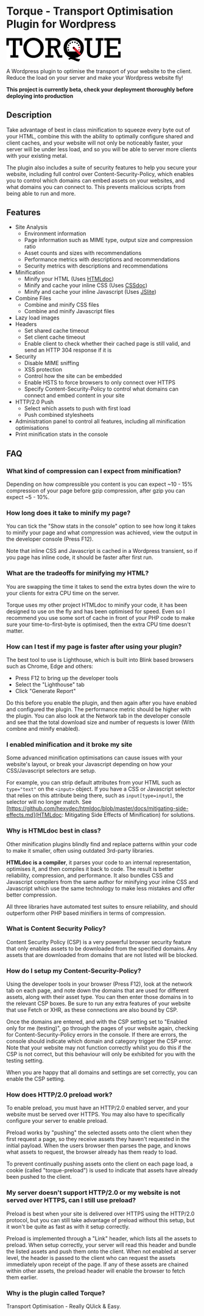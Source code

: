 # Torque - Transport Optimisation Plugin for Wordpress

<img src="graphics/torque.svg" alt="Torque" width="300" />

A Wordpress plugin to optimise the transport of your website to the client. Reduce the load on your server and make your Wordpress website fly!

**This project is currently beta, check your deployment thoroughly before deploying into production**

## Description

Take advantage of best in class minification to squeeze every byte out of your HTML, combine this with the ability to optimally configure shared and client caches, and your website will not only be noticeably faster, your server will be under less load, and so you will be able to server more clients with your existing metal.

The plugin also includes a suite of security features to help you secure your website, including full control over Content-Security-Policy, which enables you to control which domains can embed assets on your websites, and what domains you can connect to. This prevents malicious scripts from being able to run and more.

## Features

- Site Analysis
	- Environment information
	- Page information such as MIME type, output size and compression ratio
	- Asset counts and sizes with recommendations
	- Performance metrics with descriptions and recommendations
	- Security metrics with descriptions and recommendations
- Minification
	- Minify your HTML (Uses [HTMLdoc](https://github.com/hexydec/htmldoc))
	- Minify and cache your inline CSS (Uses [CSSdoc](https://github.com/hexydec/cssdoc))
	- Minify and cache your inline Javascript (Uses [JSlite](https://github.com/hexydec/jslite))
- Combine Files
	- Combine and minify CSS files
	- Combine and minify Javascript files
- Lazy load images
- Headers
	- Set shared cache timeout
	- Set client cache timeout
	- Enable client to check whether their cached page is still valid, and send an HTTP 304 response if it is
- Security
	- Disable MIME sniffing
	- XSS protection
	- Control how the site can be embedded
	- Enable HSTS to force browsers to only connect over HTTPS
	- Specify Content-Security-Policy to control what domains can connect and embed content in your site
- HTTP/2.0 Push
	- Select which assets to push with first load
	- Push combined stylesheets
- Administration panel to control all features, including all minification optimisations
- Print minification stats in the console

## FAQ

### What kind of compression can I expect from minification?

Depending on how compressible you content is you can expect ~10 - 15% compression of your page before gzip compression, after gzip you can expect ~5 - 10%.

### How long does it take to minify my page?

You can tick the "Show stats in the console" option to see how long it takes to minify your page and what compression was achieved, view the output in the developer console (Press F12).

Note that inline CSS and Javascript is cached in a Wordpress transient, so if you page has inline code, it should be faster after first run.

### What are the tradeoffs for minifying my HTML?

You are swapping the time it takes to send the extra bytes down the wire to your clients for extra CPU time on the server.

Torque uses my other project HTMLdoc to minify your code, it has been designed to use on the fly and has been optimised for speed. Even so I recommend you use some sort of cache in front of your PHP code to make sure your time-to-first-byte is optimised, then the extra CPU time doesn't matter.

### How can I test if my page is faster after using your plugin?

The best tool to use is Lighthouse, which is built into Blink based browsers such as Chrome, Edge and others:

- Press F12 to bring up the developer tools
- Select the "Lighthouse" tab
- Click "Generate Report"

Do this before you enable the plugin, and then again after you have enabled and configured the plugin. The performance metric should be higher with the plugin. You can also look at the Network tab in the developer console and see that the total download size and number of requests is lower (With combne and minify enabled).

### I enabled minification and it broke my site

Some advanced minification optimisations can cause issues with your website's layout, or break your Javascript depending on how your CSS/Javascript selectors are setup.

For example, you can strip default attributes from your HTML such as `type="text"` on the `<input>` object. If you have a CSS or Javascript selector that relies on this attribute being there, such as `input[type=input]`, the selector will no longer match. See [https://github.com/hexydec/htmldoc/blob/master/docs/mitigating-side-effects.md](HTMLdoc: Mitigating Side Effects of Minification) for solutions.

### Why is HTMLdoc best in class?

Other minification plugins blindly find and replace patterns within your code to make it smaller, often using outdated 3rd-party libraries.

**HTMLdoc is a compiler**, it parses your code to an internal representation, optimises it, and then compiles it back to code. The result is better reliability, compression, and performance. It also bundles CSS and Javascript compilers from the same author for minifying your inline CSS and Javascript which use the same technology to make less mistakes and offer better compression.

All three libraries have automated test suites to ensure reliability, and should outperform other PHP based minifiers in terms of compression.

### What is Content Security Policy?

Content Security Policy (CSP) is a very powerful browser security feature that only enables assets to be downloaded from the specified domains. Any assets that are downloaded from domains that are not listed will be blocked.

### How do I setup my Content-Security-Policy?

Using the developer tools in your browser (Press F12), look at the network tab on each page, and note down the domains that are used for different assets, along with their asset type. You can then enter those domains in to the relevant CSP boxes. Be sure to run any extra features of your website that use Fetch or XHR, as these connections are also bound by CSP.

Once the domains are entered, and with the CSP setting set to "Enabled only for me (testing)", go through the pages of your website again, checking for Content-Security-Policy errors in the console. If there are errors, the console should indicate which domain and category trigger the CSP error. Note that your website may not function correctly whilst you do this if the CSP is not correct, but this behaviour will only be exhibited for you with the testing setting.

When you are happy that all domains and settings are set correctly, you can enable the CSP setting.

### How does HTTP/2.0 preload work?

To enable preload, you must have an HTTP/2.0 enabled server, and your website must be served over HTTPS. You may also have to specifically configure your server to enable preload.

Preload works by "pushing" the selected assets onto the client when they first request a page, so they receive assets they haven't requested in the initial payload. When the users browser then parses the page, and knows what assets to request, the browser already has them ready to load.

To prevent continually pushing assets onto the client on each page load, a cookie (called "torque-preload") is used to indicate that assets have already been pushed to the client.

### My server doesn't support HTTP/2.0 or my website is not served over HTTPS, can I still use preload?

Preload is best when your site is delivered over HTTPS using the HTTP/2.0 protocol, but you can still take advantage of preload without this setup, but it won't be quite as fast as with it setup correctly.

Preload is implemented through a "Link" header, which lists all the assets to preload. When setup correctly, your server will read this header and bundle the listed assets and push them onto the client. When not enabled at server level, the header is passed to the client who can request the assets immediately upon receipt of the page. If any of these assets are chained within other assets, the preload header will enable the browser to fetch them earlier.

### Why is the plugin called Torque?

Transport Optimisation - Really QUick & Easy.
